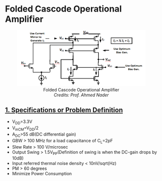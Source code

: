 <h1>Folded Cascode Operational Amplifier</h1>
<figure>
    <center><img src="images/problemdefinition.png"/></center>
    <center><caption>Folded Cascode Operational Amplifier</caption></center>
    <center><em><caption>Credits: Prof. Ahmed Nader</caption></em></center>
</figure>

<h2><u>1. Specifications or Problem Definition</u></h2>
<ul>
    <li>V<sub>DD</sub>=3.3V</li>
    <li>V<sub>inCM</sub>=V<sub>DD</sub>/2</li>
    <li>A<sub>DC</sub>>55 dB(DC differential gain)</li>
    <li>GBW > 100 MHz for a load capacitance of C<sub>L</sub>=2pF</li>
    <li>Slew Rate > 100 V/microsec</li>
    <li>Output Swing > 1.5V<sub>PP</sub>(Definition of swing is when the DC-gain drops by 10dB)</li>
    <li>Input referred thermal noise density < 10nV/sqrt(Hz)</li>
    <li>PM > 60 degrees</li>
    <li>Minimize Power Consumption</li>
</ul>




